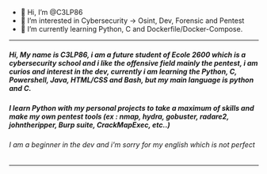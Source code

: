 - 👋 Hi, I’m @C3LP86
- 👀 I’m interested in Cybersecurity -> Osint, Dev, Forensic and Pentest
- 🌱 I’m currently learning Python, C and Dockerfile/Docker-Compose.

----

##### Hi, My name is C3LP86, i am a future student of Ecole 2600 which is a cybersecurity school and i like the offensive field mainly the pentest, i am curios and interest in the dev, currently i am learning the Python, C, Powershell, Java, HTML/CSS and Bash, but my main language is python and C.

##### I learn Python with my personal projects to take a maximum of skills and make my own pentest tools (ex : nmap, hydra, gobuster, radare2, johntheripper, Burp suite, CrackMapExec, etc..)

###### I am a beginner in the dev and i'm sorry for my english which is not perfect

----



